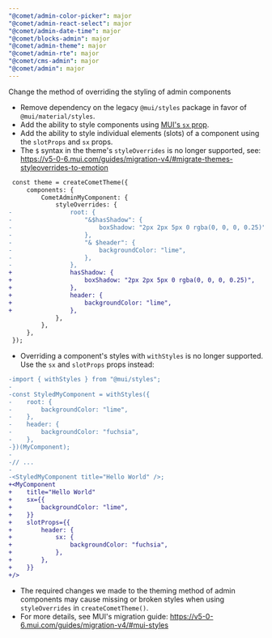 ```yaml
---
"@comet/admin-color-picker": major
"@comet/admin-react-select": major
"@comet/admin-date-time": major
"@comet/blocks-admin": major
"@comet/admin-theme": major
"@comet/admin-rte": major
"@comet/cms-admin": major
"@comet/admin": major
---
```


Change the method of overriding the styling of admin components

-   Remove dependency on the legacy `@mui/styles` package in favor of `@mui/material/styles`.
-   Add the ability to style components using [MUI's `sx` prop](https://mui.com/system/getting-started/the-sx-prop/).
-   Add the ability to style individual elements (slots) of a component using the `slotProps` and `sx` props.
-   The `$` syntax in the theme's `styleOverrides` is no longer supported, see: https://v5-0-6.mui.com/guides/migration-v4/#migrate-themes-styleoverrides-to-emotion

```diff
 const theme = createCometTheme({
     components: {
         CometAdminMyComponent: {
             styleOverrides: {
-                root: {
-                    "&$hasShadow": {
-                        boxShadow: "2px 2px 5px 0 rgba(0, 0, 0, 0.25)",
-                    },
-                    "& $header": {
-                        backgroundColor: "lime",
-                    },
-                },
+                hasShadow: {
+                    boxShadow: "2px 2px 5px 0 rgba(0, 0, 0, 0.25)",
+                },
+                header: {
+                    backgroundColor: "lime",
+                },
             },
         },
     },
 });
```

-   Overriding a component's styles with `withStyles` is no longer supported. Use the `sx` and `slotProps` props instead:

```diff
-import { withStyles } from "@mui/styles";
-
-const StyledMyComponent = withStyles({
-    root: {
-        backgroundColor: "lime",
-    },
-    header: {
-        backgroundColor: "fuchsia",
-    },
-})(MyComponent);
-
-// ...
-
-<StyledMyComponent title="Hello World" />;
+<MyComponent
+    title="Hello World"
+    sx={{
+        backgroundColor: "lime",
+    }}
+    slotProps={{
+        header: {
+            sx: {
+                backgroundColor: "fuchsia",
+            },
+        },
+    }}
+/>
```

-   The required changes we made to the theming method of admin components may cause missing or broken styles when using `styleOverrides` in `createCometTheme()`.
-   For more details, see MUI's migration guide: https://v5-0-6.mui.com/guides/migration-v4/#mui-styles

